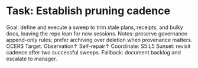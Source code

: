 # Task: Establish pruning cadence
Goal: define and execute a sweep to trim stale plans, receipts, and bulky docs, leaving the repo lean for new sessions.
Notes: preserve governance append-only rules; prefer archiving over deletion when provenance matters.
OCERS Target: Observation↑ Self-repair↑
Coordinate: S5:L5
Sunset: revisit cadence after two successful sweeps.
Fallback: document backlog and escalate to manager.
